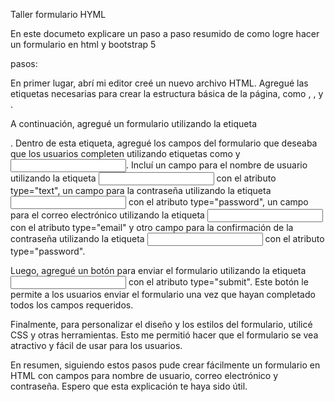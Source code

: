 Taller formulario HYML


En este documeto explicare un paso a paso resumido de como logre hacer un formulario en html y bootstrap 5

pasos:

En primer lugar, abrí mi editor creé un nuevo archivo HTML. Agregué las etiquetas necesarias para crear la estructura básica de la página, como <!DOCTYPE html>, <html>, <head> y <body>.

A continuación, agregué un formulario utilizando la etiqueta <form>. Dentro de esta etiqueta, agregué los campos del formulario que deseaba que los usuarios completen utilizando etiquetas como <label> y <input>. Incluí un campo para el nombre de usuario utilizando la etiqueta <input> con el atributo type="text", un campo para la contraseña utilizando la etiqueta <input> con el atributo type="password", un campo para el correo electrónico utilizando la etiqueta <input> con el atributo type="email" y otro campo para la confirmación de la contraseña utilizando la etiqueta <input> con el atributo type="password".

Luego, agregué un botón para enviar el formulario utilizando la etiqueta <input> con el atributo type="submit". Este botón le permite a los usuarios enviar el formulario una vez que hayan completado todos los campos requeridos.

Finalmente, para personalizar el diseño y los estilos del formulario, utilicé CSS y otras herramientas. Esto me permitió hacer que el formulario se vea atractivo y fácil de usar para los usuarios.

En resumen, siguiendo estos pasos pude crear fácilmente un formulario en HTML con campos para nombre de usuario, correo electrónico y contraseña. Espero que esta explicación te haya sido útil.
